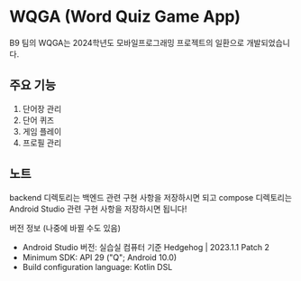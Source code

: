 # WQGA (Word Quiz Game App)

B9 팀의 WQGA는 2024학년도 모바일프로그래밍 프로젝트의 일환으로 개발되었습니다.

## 주요 기능

1) 단어장 관리
2) 단어 퀴즈
3) 게임 플레이
4) 프로필 관리

## 노트
backend 디렉토리는 백엔드 관련 구현 사항을 저장하시면 되고 compose 디렉토리는 Android Studio 관련 구현 사항을 저장하시면 됩니다!

버전 정보 (나중에 바뀔 수도 있음)
- Android Studio 버전: 실습실 컴퓨터 기준 Hedgehog | 2023.1.1 Patch 2
- Minimum SDK: API 29 ("Q"; Android 10.0)
- Build configuration language: Kotlin DSL
